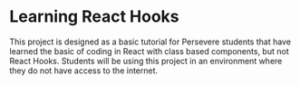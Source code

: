 # Learning React Hooks

This project is designed as a basic tutorial for Persevere students that have learned the basic of coding in React with class based components, but not React Hooks. Students will be using this project in an environment where they do not have access to the internet.
